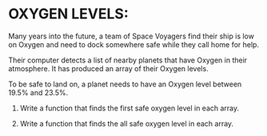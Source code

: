 # OXYGEN LEVELS:

Many years into the future, a team of Space Voyagers find their ship is low on Oxygen and need to dock somewhere safe while they call home for help.
  
Their computer detects a list of nearby planets that have Oxygen in their atmosphere. It has produced an array of their Oxygen levels.

To be safe to land on, a planet needs to have an Oxygen level between 19.5% and 23.5%.

1. Write a function that finds the first safe oxygen level in each array.

2. Write a function that finds the all safe oxygen level in each array.